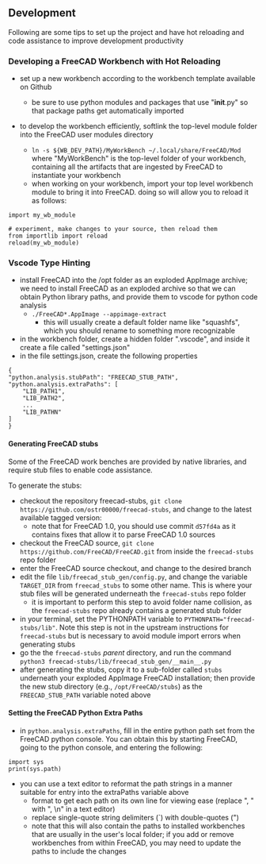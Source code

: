 ## Development

Following are some tips to set up the project and have hot reloading and code assistance to improve development productivity


### Developing a FreeCAD Workbench with Hot Reloading

- set up a new workbench according to the workbench template available on Github
  - be sure to use python modules and packages that use "__init__.py" so that package paths get automatically imported

- to develop the workbench efficiently, softlink the top-level module folder into the FreeCAD user modules directory
  - `ln -s ${WB_DEV_PATH}/MyWorkBench ~/.local/share/FreeCAD/Mod` where "MyWorkBench" is the top-level folder of your workbench, containing all the artifacts that are ingested by FreeCAD to instantiate your workbench
  - when working on your workbench, import your top level workbench module to bring it into FreeCAD.  doing so will allow you to reload it as follows:

```
import my_wb_module

# experiment, make changes to your source, then reload them
from importlib import reload
reload(my_wb_module)
```

### Vscode Type Hinting
- install FreeCAD into the /opt folder as an exploded AppImage archive; we need to install FreeCAD as an exploded archive so that we can obtain Python library paths, and provide them to vscode for python code analysis
  - `./FreeCAD*.AppImage --appimage-extract`
    - this will usually create a default folder name like "squashfs", which you should rename to something more recognizable
- in the workbench folder, create a hidden folder ".vscode", and inside it create a file called "settings.json"
- in the file settings.json, create the following properties
```
{
"python.analysis.stubPath": "FREECAD_STUB_PATH",
"python.analysis.extraPaths": [
    "LIB_PATH1",
    "LIB_PATH2",
    ...
    "LIB_PATHN"
]
}
```
#### Generating FreeCAD stubs

Some of the FreeCAD work benches are provided by native libraries, and require stub files to enable code assistance.

To generate the stubs:

- checkout the repository freecad-stubs, `git clone https://github.com/ostr00000/freecad-stubs`, and change to the latest available tagged version:
  - note that for FreeCAD 1.0, you should use commit `d57fd4a` as it contains fixes that allow it to parse FreeCAD 1.0 sources
- checkout the FreeCAD source, `git clone https://github.com/FreeCAD/FreeCAD.git` from inside the `freecad-stubs` repo folder
- enter the FreeCAD source checkout, and change to the desired branch
- edit the file `lib/freecad_stub_gen/config.py`, and change the variable `TARGET_DIR` from `freecad_stubs` to some other name.  This is where your stub files will be generated underneath the `freecad-stubs` repo folder
  - it is important to perform this step to avoid folder name collision, as the `freecad-stubs` repo already contains a generated stub folder
- in your terminal, set the PYTHONPATH variable to `PYTHONPATH="freecad-stubs/lib"`.  Note this step is not in the upstream instructions for `freecad-stubs` but is necessary to avoid module import errors when generating stubs
- go the the `freecad-stubs` *parent* directory, and run the command `python3 freecad-stubs/lib/freecad_stub_gen/__main__.py`
- after generating the stubs, copy it to a sub-folder called `stubs` underneath your exploded AppImage FreeCAD installation; then provide the new stub directory (e.g., `/opt/FreeCAD/stubs`) as the `FREECAD_STUB_PATH` variable noted above
  
#### Setting the FreeCAD Python Extra Paths

  - in `python.analysis.extraPaths`, fill in the entire python path set from the FreeCAD python console.  You can obtain this by starting FreeCAD, going to the python console, and entering the following:
```
import sys
print(sys.path)
```
  - you can use a text editor to reformat the path strings in a manner suitable for entry into the extraPaths variable above
    - format to get each path on its own line for viewing ease (replace ", " with ", \n" in a text editor)
    - replace single-quote string delimiters (`) with double-quotes (")
    - note that this will also contain the paths to installed workbenches that are usually in the user's local folder; if you add or remove workbenches from within FreeCAD, you may need to update the paths to include the changes
